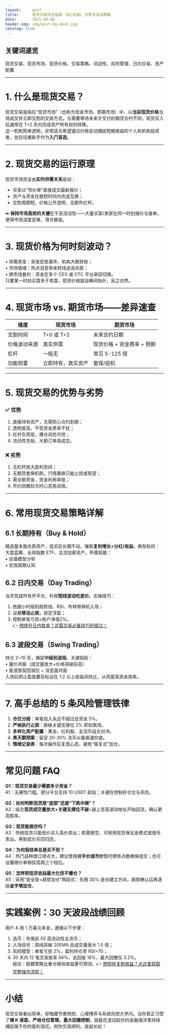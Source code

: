 ```yaml
---
layout:     post
title:      现货交易完全指南：核心机制、优势与实战策略
date:       2025-09-05
header-img: img/post-bg-desk.jpg
catalog: true
---
```


## 关键词速览
现货交易、现货市场、现货价格、交易策略、流动性、风险管理、日内交易、资产配置

---

# 1. 什么是现货交易？  
现货交易是指在“现货市场”（也称为现金市场、即期市场）中，以**当前现货价格**当场成交并立即交割的交易方式。与需要等待未来才交付的期货合约不同，现货买入后通常在 T+2 天内完成资产所有权的转移。  
这一机制简单透明，非常适合希望通过价格变动捕捉短期收益的个人和机构投资者，也往往被新手作为**入门首选**。

---

# 2. 现货交易的运行原理  
现货市场完全由**实时供需关系**驱动：  
- 买家以“市价单”直接成交最新报价；  
- 资产与资金在极短时间内完成互换；  
- 交割周期短，价格公开透明，无额外杠杆。  

➡ **保持市场高效的关键**在于高流动性——大量买家/卖家在同一时刻报价与接单，使得市场深度足够，滑点极低。

---

# 3. 现货价格为何时刻波动？  
• 供需突变：突发宏观事件、机构大额转账；  
• 市场情绪：热点消息带来短线追涨杀跌；  
• 跨市场套利：资金在多个 CEX 或 OTC 平台来回切换。  
只要某一时刻买盘多于卖盘，现货价格就会瞬间抬升，反之亦然。

---

# 4. 现货市场 vs. 期货市场——差异速查  

| 维度 | 现货市场 | 期货市场 |
|---|---|---|
| 交割时间 | T+0 或 T+2 | 未来合约日期 |
| 价格波动来源 | 真实供需 | 现货价格 + 资金费率 + 预期 |
| 杠杆 | 一般无 | 常见 5-125 倍 |
| 功能侧重 | 立即持有，真实资产 | 套保/投机 |

---

# 5. 现货交易的优势与劣势  

### ✅ 优势  
1. 直接持有资产，无需担心合约到期；  
2. 透明度高，不受资金费率干扰；  
3. 杠杆负荷低，爆仓风险可控；  
4. 流动性充裕，大额订单易成交。

### ❌ 劣势  
1. 无杠杆放大盈利空间；  
2. 无期货套保机制，行情暴跌只能止损或观望；  
3. 需全额资金，资金利用率低；  
4. 币价回撤较大时心态易动摇。

---

# 6. 常用现货交易策略详解  

## 6.1 长期持有（Buy & Hold）  
精选基本面优质资产，低买后长期不动，赚取**复利增长+分红/收益**。典型标的：大盘蓝筹、全球指数 ETF、主流加密资产。所需技能：  
• 估值模型分析  
• 宏观周期认知  

## 6.2 日内交易（Day Trading）  
当天完成所有开平仓，利用**短线波动吃差价**。实操技巧：  
1. 依据小时级别趋势线、RSI、布林带择机入场；  
2. 设置**移动止损**，锁定浮盈；  
3. 控制单笔亏损≤账户净值2%。  
👉 [想提升日内胜率？这篇交易必备技巧别错过！](https://okxdog.com/)

## 6.3 波段交易（Swing Trading）  
持仓 2~10 天，捕捉**中级别波段**。关键指标：  
• 量价共振（成交量放大+价格突破前高）  
• 斐波那契回调位 + 消息面共振  
入场后把止盈首要目标设在 1:2 以上收益风险比，从而提高资金效率。

---

# 7. 高手总结的 5 条风险管理铁律  
1. **仓位分层**：单笔投入永远不超过总资金 5%。  
2. **严格执行止损**：跌破关键支撑位 2% 即刻离场。  
3. **多样化资产配置**：黄金、红利股、主流币组合对冲。  
4. **黑天鹅预案**：留足 20-30% 法币以备极速抄底。  
5. **情绪记录表**：每次操作后复盘心态，避免“报复式”加仓。  

---

# 常见问题 FAQ

**Q1：现货交易最少需要多少资金？**  
A1：无硬性门槛。部分平台支持 10 USDT 起投；关键在控制好仓位与风险。

**Q2：如何判断现货是“底部”还是“下跌中继”？**  
A2：结合**现货成交量放大+关键支撑位不破**+链上至高波动地址开始回流，确认更高胜率。

**Q3：现货能做空吗？**  
A3：传统现货只能低价买入高价卖出；若需做空，可转用现货保证金模式或借币卖出，再到低价买回归还。

**Q4：为何我挂单总是买不到？**  
A4：热门品种盘口滑点大，建议使用**对手价或市价**暂时牺牲点数确保成交；也可设置限价单稍挂高两三个档位。

**Q5：怎样把现货收益最大化但不爆仓？**  
A5：采用“安全垫+趋势加仓”两段式：先用 30% 底仓建立方向，趋势确认后再逐级**金字塔加仓**。

---

# 实践案例：30 天波段战绩回顾  
用户 A 用 1 万美元本金，遵循以下步骤：  
1. 选币：市值前 50 高流动性主流币；  
2. 入场信号：周线突破 20EMA 且成交量放大 1.5 倍；  
3. 风险模型：单笔亏损 2%，盈利持仓至 RSI>70；  
4. 30 天内 12 笔交易胜率 58%，总回报 18%，最大回撤仅 3.2%。  
结论：稳健策略比重仓梭哈收益更可预测。👉 [想照样复制收益？点这里获取完整操作流程！](https://okxdog.com/)

---

# 小结  
现货交易看似简单，却暗藏节奏把控、心理博弈与系统风控大学问。当你真正习惯了**裸 K 读盘、严格仓位管理、最大回撤控制**，就能在波动起伏的金融海洋里持续捕捉属于你的盈利浪花。祝你交易顺利，收益长虹！